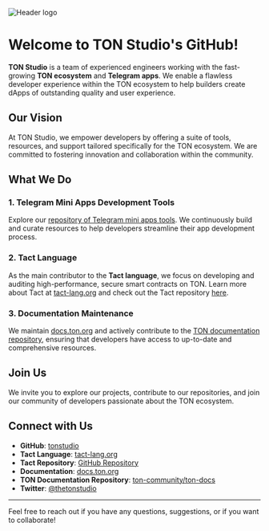 ![Header logo](https://github.com/user-attachments/assets/419bb15e-d0f1-4ed2-9a68-2c3cd483891d)

# Welcome to TON Studio's GitHub!

**TON Studio** is a team of experienced engineers working with the fast-growing **TON ecosystem** and **Telegram apps**. We enable a flawless developer experience within the TON ecosystem to help builders create dApps of outstanding quality and user experience.

## Our Vision

At TON Studio, we empower developers by offering a suite of tools, resources, and support tailored specifically for the TON ecosystem. We are committed to fostering innovation and collaboration within the community.

## What We Do

### 1. **Telegram Mini Apps Development Tools**
Explore our [repository of Telegram mini apps tools](https://github.com/telegram-mini-apps). We continuously build and curate resources to help developers streamline their app development process.

### 2. **Tact Language**
As the main contributor to the **Tact language**, we focus on developing and auditing high-performance, secure smart contracts on TON. Learn more about Tact at [tact-lang.org](https://tact-lang.org/) and check out the Tact repository [here](https://github.com/tact-lang).

### 3. **Documentation Maintenance**
We maintain [docs.ton.org](https://docs.ton.org) and actively contribute to the [TON documentation repository](https://github.com/ton-community/ton-docs), ensuring that developers have access to up-to-date and comprehensive resources.

## Join Us

We invite you to explore our projects, contribute to our repositories, and join our community of developers passionate about the TON ecosystem. 

## Connect with Us

- **GitHub**: [tonstudio](https://github.com/tonstudio)
- **Tact Language**: [tact-lang.org](https://tact-lang.org/)
- **Tact Repository**: [GitHub Repository](https://github.com/tact-lang)
- **Documentation**: [docs.ton.org](https://docs.ton.org)
- **TON Documentation Repository**: [ton-community/ton-docs](https://github.com/ton-community/ton-docs)
- **Twitter**: [@thetonstudio](https://x.com/thetonstudio)

---

Feel free to reach out if you have any questions, suggestions, or if you want to collaborate!
